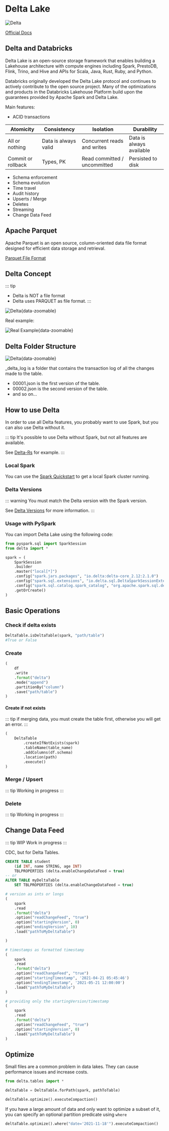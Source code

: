# Delta Lake

![Delta](./delta.png)

[Official Docs](https://docs.delta.io/latest/index.html)

## Delta and Databricks

Delta Lake is an open-source storage framework that enables building a Lakehouse architecture with compute engines including Spark, PrestoDB, Flink, Trino, and Hive and APIs for Scala, Java, Rust, Ruby, and Python.

Databricks originally developed the Delta Lake protocol and continues to actively contribute to the open source project. Many of the optimizations and products in the Databricks Lakehouse Platform build upon the guarantees provided by Apache Spark and Delta Lake.

Main features:
 - ACID transactions

| Atomicity | Consistency | Isolation | Durability |
|-----------|-------------|-----------|------------|
| All or nothing | Data is always valid | Concurrent reads and writes | Data is always available |
| Commit or rollback | Types, PK | Read committed / uncommitted | Persisted to disk |

 - Schema enforcement
 - Schema evolution
 - Time travel
 - Audit history
 - Upserts / Merge
 - Deletes
 - Streaming
 - Change Data Feed

## Apache Parquet

Apache Parquet is an open source, column-oriented data file format designed for efficient data storage and retrieval.

[Parquet File Format](https://parquet.apache.org/)

## Delta Concept
::: tip
- Delta is NOT a file format
- Delta uses PARQUET as file format.
:::

![Delta](./concept.png){data-zoomable}

Real example:

![Real Example](./delta-example.png){data-zoomable}

## Delta Folder Structure

![Delta](./folder-structure.png){data-zoomable}

_delta_log is a folder that contains the transaction log of all the changes made to the table.

- 00001.json is the first version of the table.
- 00002.json is the second version of the table.
- and so on...

## How to use Delta

In order to use all Delta features, you probably want to use Spark, but you can also use Delta without it.

::: tip
It's possible to use Delta without Spark, but not all features are available.

See [Delta-Rs](https://github.com/delta-io/delta-rs) for example.
:::

### Local Spark

You can use the [Spark Quickstart](/development/data-engineering/spark/index.md) to get a local Spark cluster running.

### Delta Versions

::: warning
You must match the Delta version with the Spark version.

See [Delta Versions](https://docs.delta.io/latest/releases.html#compatibility-with-apache-spark) for more information.
:::

### Usage with PySpark

You can import Delta Lake using the following code:

```python
from pyspark.sql import SparkSession
from delta import *

spark = ( 
    SparkSession
    .builder
    .master("local[*]")
    .config("spark.jars.packages", "io.delta:delta-core_2.12:2.1.0")
    .config("spark.sql.extensions", "io.delta.sql.DeltaSparkSessionExtension")
    .config("spark.sql.catalog.spark_catalog", "org.apache.spark.sql.delta.catalog.DeltaCatalog")
    .getOrCreate() 
)
```

## Basic Operations

### Check if delta exists

```python
DeltaTable.isDeltaTable(spark, "path/table") 
#True or False
```

### Create

```python
(
    df
    .write
    .format("delta")
    .mode("append")
    .partitionBy("column")
    .save("path/table")
)
```

#### Create if not exists
::: tip
if merging data, you must create the table first, otherwise you will get an error.
:::

```python
(
    DeltaTable
        .createIfNotExists(spark)
        .tableName(table_name)
        .addColumns(df.schema)
        .location(path)
        .execute()
)
```

### Merge / Upsert
::: tip
Working in progress
:::

### Delete
::: tip
Working in progress
:::

## Change Data Feed
::: tip WIP
Work in progress
:::

CDC, but for Delta Tables.

```sql
CREATE TABLE student
    (id INT, name STRING, age INT)
    TBLPROPERTIES (delta.enableChangeDataFeed = true)
-- or
ALTER TABLE myDeltaTable
    SET TBLPROPERTIES (delta.enableChangeDataFeed = true)
```

```python
# version as ints or longs
(
    spark
    .read
    .format("delta")
    .option("readChangeFeed", "true")
    .option("startingVersion", 0)
    .option("endingVersion", 10)
    .load("pathToMyDeltaTable")

)

# timestamps as formatted timestamp
(
    spark
    .read
    .format("delta")
    .option("readChangeFeed", "true")
    .option("startingTimestamp", '2021-04-21 05:45:46')
    .option("endingTimestamp", '2021-05-21 12:00:00')
    .load("pathToMyDeltaTable")
)

# providing only the startingVersion/timestamp
(
    spark
    .read
    .format("delta")
    .option("readChangeFeed", "true")
    .option("startingVersion", 0)
    .load("pathToMyDeltaTable")
)
```

## Optimize

Small files are a common problem in data lakes. They can cause performance issues and increase costs.

```python
from delta.tables import *

deltaTable = DeltaTable.forPath(spark, pathToTable)

deltaTable.optimize().executeCompaction()
```
If you have a large amount of data and only want to optimize a subset of it, you can specify an optional partition predicate using `where`

```python
deltaTable.optimize().where("date='2021-11-18'").executeCompaction()
```